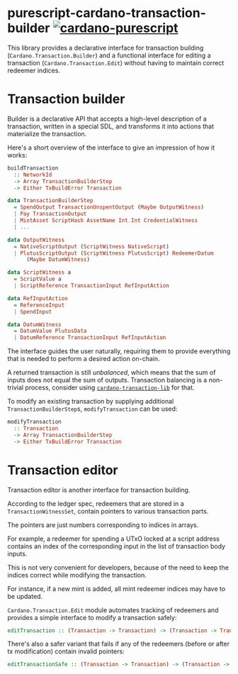 # purescript-cardano-transaction-builder [![cardano-purescript](https://img.shields.io/badge/cardano--purescript?logo=cardano&logoColor=white&label=cardano-purescript&labelColor=blue&color=blue)](https://github.com/klntsky/cardano-purescript)

This library provides a declarative interface for transaction building (`Cardano.Transaction.Builder`) and a functional interface for editing a transaction (`Cardano.Transaction.Edit`) without having to maintain correct redeemer indices.

# Transaction builder

Builder is a declarative API that accepts a high-level description of a transaction, written in a special SDL, and transforms it into actions that materialize the transaction.

Here's a short overview of the interface to give an impression of how it works:

```purescript
buildTransaction
  :: NetworkId
  -> Array TransactionBuilderStep
  -> Either TxBuildError Transaction

data TransactionBuilderStep
  = SpendOutput TransactionUnspentOutput (Maybe OutputWitness)
  | Pay TransactionOutput
  | MintAsset ScriptHash AssetName Int.Int CredentialWitness
  | ...

data OutputWitness
  = NativeScriptOutput (ScriptWitness NativeScript)
  | PlutusScriptOutput (ScriptWitness PlutusScript) RedeemerDatum
      (Maybe DatumWitness)

data ScriptWitness a
  = ScriptValue a
  | ScriptReference TransactionInput RefInputAction

data RefInputAction
  = ReferenceInput
  | SpendInput

data DatumWitness
  = DatumValue PlutusData
  | DatumReference TransactionInput RefInputAction
```

The interface guides the user naturally, requiring them to provide everything that is needed to perform a desired action on-chain.

A returned transaction is still *unbalanced*, which means that the sum of inputs does not equal the sum of outputs. Transaction balancing is a non-trivial process, consider using [`cardano-transaction-lib`](https://github.com/Plutonomicon/cardano-transaction-lib/) for that.

To modify an existing transaction by supplying additional `TransactionBuilderStep`s, `modifyTransaction` can be used:

```purescript
modifyTransaction
  :: Transaction
  -> Array TransactionBuilderStep
  -> Either TxBuildError Transaction
```

# Transaction editor

Transaction editor is another interface for transaction building.

According to the ledger spec, redeemers that are stored in a
`TransactionWitnessSet`, contain pointers to various transaction parts.

The pointers are just numbers corresponding to indices in arrays.

For example, a redeemer for spending a UTxO locked at a script address
contains an index of the corresponding input in the
list of transaction body inputs.

This is not very convenient for developers, because of the need to
keep the indices correct while modifying the transaction.

For instance, if a new mint is added, all mint redeemer indices may have to
be updated.

`Cardano.Transaction.Edit` module automates tracking of redeemers and provides a simple interface to modify a transaction safely:

```purescript
editTransaction :: (Transaction -> Transaction) -> (Transaction -> Transaction)
```

There's also a safer variant that fails if any of the redeemers (before or after tx modification) contain invalid pointers:

```purescript
editTransactionSafe :: (Transaction -> Transaction) -> (Transaction -> Maybe Transaction)
```
